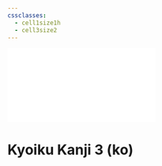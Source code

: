 ```yaml
---
cssclasses:
  - cell1size1h
  - cell3size2
---
```


![kyoiku-3](<../../../../.assets/embeddings/kyoiku-3.md>)

# Kyoiku Kanji 3 (ko)
